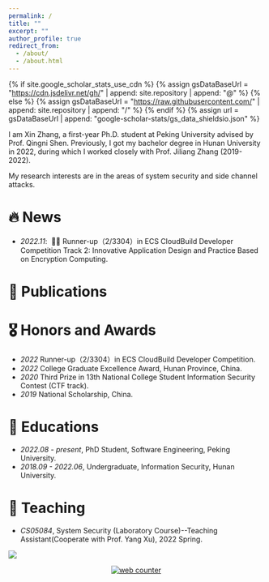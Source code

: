 ```yaml
---
permalink: /
title: ""
excerpt: ""
author_profile: true
redirect_from: 
  - /about/
  - /about.html
---
```


{% if site.google_scholar_stats_use_cdn %}
{% assign gsDataBaseUrl = "https://cdn.jsdelivr.net/gh/" | append: site.repository | append: "@" %}
{% else %}
{% assign gsDataBaseUrl = "https://raw.githubusercontent.com/" | append: site.repository | append: "/" %}
{% endif %}
{% assign url = gsDataBaseUrl | append: "google-scholar-stats/gs_data_shieldsio.json" %}

<span class='anchor' id='about-me'></span>
I am Xin Zhang, a first-year Ph.D. student at Peking University advised by Prof. Qingni Shen. Previously, I got my bachelor degree in Hunan University in 2022, during which I worked closely with Prof. Jiliang Zhang (2019-2022).

My research interests are in the areas of system security and side channel attacks.


<!-- My research interest includes neural machine translation and computer vision. I have published more than 100 papers at the top international AI conferences with total <a href='https://scholar.google.com/citations?user=rYAO48wAAAAJ'>google scholar citations <strong><span id='total_cit'>260000+</span></strong></a> (You can also use google scholar badge <a href='https://scholar.google.com/citations?user='><img src="https://img.shields.io/endpoint?url={{ url | url_encode }}&logo=Google%20Scholar&labelColor=f6f6f6&color=9cf&style=flat&label=citations"></a>). -->


# 🔥 News
- *2022.11*: &nbsp;🎉🎉 Runner-up（2/3304）in ECS CloudBuild Developer Competition Track 2: Innovative Application Design and Practice Based on Encryption Computing. 
<!-- - *2022.09*: &nbsp;🎉🎉 .  -->

# 📝 Publications 

<!-- <div class='paper-box'><div class='paper-box-image'><div><div class="badge">CVPR 2016</div><img src='images/500x300.png' alt="sym" width="100%"></div></div>
<div class='paper-box-text' markdown="1">

[Deep Residual Learning for Image Recognition](https://openaccess.thecvf.com/content_cvpr_2016/papers/He_Deep_Residual_Learning_CVPR_2016_paper.pdf)

**Kaiming He**, Xiangyu Zhang, Shaoqing Ren, Jian Sun

[**Project**](https://scholar.google.com/citations?view_op=view_citation&hl=zh-CN&user=DhtAFkwAAAAJ&citation_for_view=DhtAFkwAAAAJ:ALROH1vI_8AC) <strong><span class='show_paper_citations' data='DhtAFkwAAAAJ:ALROH1vI_8AC'></span></strong>
- Lorem ipsum dolor sit amet, consectetur adipiscing elit. Vivamus ornare aliquet ipsum, ac tempus justo dapibus sit amet. 
</div>
</div>

- [Lorem ipsum dolor sit amet, consectetur adipiscing elit. Vivamus ornare aliquet ipsum, ac tempus justo dapibus sit amet](https://github.com), A, B, C, **CVPR 2020** -->

# 🎖 Honors and Awards
- *2022* Runner-up（2/3304）in ECS CloudBuild Developer Competition. 
- *2022*  College Graduate Excellence Award, Hunan Province, China.
- *2020*  Third Prize in 13th National College Student Information Security Contest (CTF track).
- *2019*  National Scholarship, China.


# 📖 Educations
- *2022.08 - present*, PhD Student, Software Engineering, Peking University. 
- *2018.09 - 2022.06*, Undergraduate, Information Security, Hunan University. 

# 💬 Teaching
- *CS05084*, System Security (Laboratory Course)--Teaching Assistant(Cooperate with Prof. Yang Xu), 2022 Spring. 

 <a href="https://clustrmaps.com/site/1bmtt"  title="Visit tracker"><img src="//www.clustrmaps.com/map_v2.png?d=roOPIYhOSI6clMuqwkzlXBT7BKee-NL2r4v8oS1ini8&cl=ffffff" /></a>
<br>

<!-- hitwebcounter Code START -->
<a href="https://www.hitwebcounter.com" target="_blank">
 <p style="text-align: center;">
<img src="https://hitwebcounter.com/counter/counter.php?page=7945629&style=0025&nbdigits=5&type=page&initCount=0" title="Free Counter" Alt="web counter"   border="0" />                             

